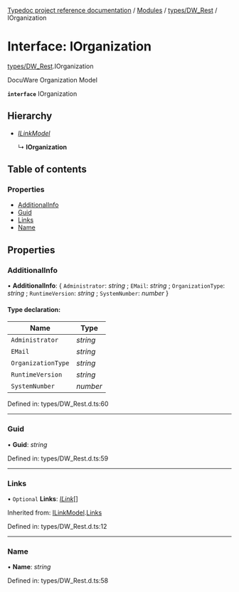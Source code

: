 [Typedoc project reference documentation](../README.md) / [Modules](../modules.md) / [types/DW_Rest](../modules/types_dw_rest.md) / IOrganization

# Interface: IOrganization

[types/DW_Rest](../modules/types_dw_rest.md).IOrganization

DocuWare Organization Model

**`interface`** IOrganization

## Hierarchy

* [*ILinkModel*](types_dw_rest.ilinkmodel.md)

  ↳ **IOrganization**

## Table of contents

### Properties

- [AdditionalInfo](types_dw_rest.iorganization.md#additionalinfo)
- [Guid](types_dw_rest.iorganization.md#guid)
- [Links](types_dw_rest.iorganization.md#links)
- [Name](types_dw_rest.iorganization.md#name)

## Properties

### AdditionalInfo

• **AdditionalInfo**: { `Administrator`: *string* ; `EMail`: *string* ; `OrganizationType`: *string* ; `RuntimeVersion`: *string* ; `SystemNumber`: *number*  }

#### Type declaration:

Name | Type |
------ | ------ |
`Administrator` | *string* |
`EMail` | *string* |
`OrganizationType` | *string* |
`RuntimeVersion` | *string* |
`SystemNumber` | *number* |

Defined in: types/DW_Rest.d.ts:60

___

### Guid

• **Guid**: *string*

Defined in: types/DW_Rest.d.ts:59

___

### Links

• `Optional` **Links**: [*ILink*](types_dw_rest.ilink.md)[]

Inherited from: [ILinkModel](types_dw_rest.ilinkmodel.md).[Links](types_dw_rest.ilinkmodel.md#links)

Defined in: types/DW_Rest.d.ts:12

___

### Name

• **Name**: *string*

Defined in: types/DW_Rest.d.ts:58
